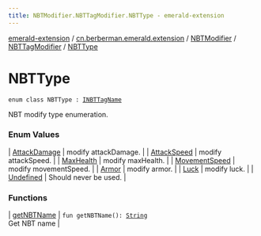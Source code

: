 ```yaml
---
title: NBTModifier.NBTTagModifier.NBTType - emerald-extension
---
```


[emerald-extension](../../../../index.html) / [cn.berberman.emerald.extension](../../../index.html) / [NBTModifier](../../index.html) / [NBTTagModifier](../index.html) / [NBTType](.)

# NBTType

`enum class NBTType : `[`INBTTagName`](../-i-n-b-t-tag-name/index.html)

NBT modify type enumeration.

### Enum Values

| [AttackDamage](-attack-damage.html) | modify attackDamage. |
| [AttackSpeed](-attack-speed.html) | modify attackSpeed. |
| [MaxHealth](-max-health.html) | modify  maxHealth. |
| [MovementSpeed](-movement-speed.html) | modify movementSpeed. |
| [Armor](-armor.html) | modify armor. |
| [Luck](-luck.html) | modify luck. |
| [Undefined](-undefined.html) | Should never be used. |

### Functions

| [getNBTName](get-n-b-t-name.html) | `fun getNBTName(): `[`String`](https://kotlinlang.org/api/latest/jvm/stdlib/kotlin/-string/index.html)<br>Get NBT name |

